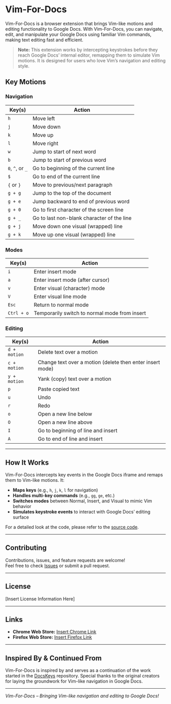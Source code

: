 # Vim-For-Docs

Vim-For-Docs is a browser extension that brings Vim-like motions and editing functionality to Google Docs. With Vim-For-Docs, you can navigate, edit, and manipulate your Google Docs using familiar Vim commands, making text editing fast and efficient.

> **Note:** This extension works by intercepting keystrokes before they reach Google Docs’ internal editor, remapping them to simulate Vim motions. It is designed for users who love Vim’s navigation and editing style.


## Key Motions

### Navigation

| **Key(s)**       | **Action**                                      |
|------------------|-------------------------------------------------|
| `h`              | Move left                                       |
| `j`              | Move down                                       |
| `k`              | Move up                                         |
| `l`              | Move right                                      |
| `w`              | Jump to start of next word                      |
| `b`              | Jump to start of previous word                  |
| `0`, `^`, or `_` | Go to beginning of the current line             |
| `$`              | Go to end of the current line                   |
| `{` or `}`       | Move to previous/next paragraph                 |
| `g + g`          | Jump to the top of the document                 |
| `g + e`          | Jump backward to end of previous word           |
| `g + 0`          | Go to first character of the screen line        |
| `g + _`          | Go to last non-blank character of the line      |
| `g + j`          | Move down one visual (wrapped) line             |
| `g + k`          | Move up one visual (wrapped) line               |

### Modes

| **Key(s)**       | **Action**                                      |
|------------------|-------------------------------------------------|
| `i`              | Enter insert mode                               |
| `a`              | Enter insert mode (after cursor)                |
| `v`              | Enter visual (character) mode                   |
| `V`              | Enter visual line mode                          |
| `Esc`            | Return to normal mode                           |
| `Ctrl + o`       | Temporarily switch to normal mode from insert   |

### Editing

| **Key(s)**         | **Action**                                              |
|--------------------|---------------------------------------------------------|
| `d + motion`       | Delete text over a motion                               |
| `c + motion`       | Change text over a motion (delete then enter insert mode) |
| `y + motion`       | Yank (copy) text over a motion                          |
| `p`                | Paste copied text                                       |
| `u`                | Undo                                                    |
| `r`                | Redo                                                    |
| `o`                | Open a new line below                                   |
| `O`                | Open a new line above                                   |
| `I`                | Go to beginning of line and insert                      |
| `A`                | Go to end of line and insert                            |

---

## How It Works

Vim-For-Docs intercepts key events in the Google Docs iframe and remaps them to Vim-like motions. It:
- **Maps keys** (e.g., `h`, `j`, `k`, `l` for navigation)
- **Handles multi-key commands** (e.g., `gg`, `ge`, etc.)
- **Switches modes** between Normal, Insert, and Visual to mimic Vim behavior
- **Simulates keystroke events** to interact with Google Docs’ editing surface

For a detailed look at the code, please refer to the [source code](#).

---

## Contributing

Contributions, issues, and feature requests are welcome!  
Feel free to check [Issues](#) or submit a pull request.

---

## License

[Insert License Information Here]

---

## Links

- **Chrome Web Store:** [Insert Chrome Link](#)
- **Firefox Web Store:** [Insert Firefox Link](#)

---

## Inspired By & Continued From

Vim-For-Docs is inspired by and serves as a continuation of the work started in the [DocsKeys](https://www.github.com/tirthd16/dockeys) repository. Special thanks to the original creators for laying the groundwork for Vim-like navigation in Google Docs.

---

*Vim-For-Docs – Bringing Vim-like navigation and editing to Google Docs!*
